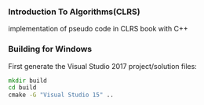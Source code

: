 ### Introduction To Algorithms(CLRS)

implementation of pseudo code in CLRS book with C++

### Building for Windows

First generate the Visual Studio 2017 project/solution files:

```cmd
mkdir build
cd build
cmake -G "Visual Studio 15" ..
```
